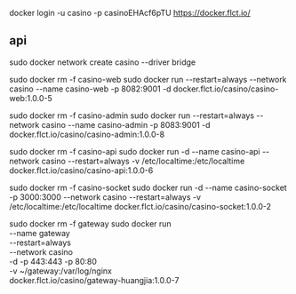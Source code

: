  docker login  -u casino -p casinoEHAcf6pTU https://docker.flct.io/

## api
sudo docker network create casino --driver bridge

sudo docker rm -f casino-web
sudo docker run  --restart=always --network casino --name casino-web -p 8082:9001 -d docker.flct.io/casino/casino-web:1.0.0-5


sudo docker rm -f casino-admin
sudo docker run  --restart=always --network casino --name casino-admin -p 8083:9001 -d docker.flct.io/casino/casino-admin:1.0.0-8


sudo docker rm -f casino-api
sudo docker run -d --name casino-api --network casino --restart=always -v /etc/localtime:/etc/localtime  docker.flct.io/casino/casino-api:1.0.0-6

sudo docker rm -f casino-socket
sudo docker run -d --name casino-socket -p 3000:3000 --network casino --restart=always -v /etc/localtime:/etc/localtime  docker.flct.io/casino/casino-socket:1.0.0-2


sudo docker rm -f gateway
sudo docker run \
--name gateway \
--restart=always \
--network casino \
-d -p 443:443 -p 80:80 \
-v ~/gateway:/var/log/nginx \
docker.flct.io/casino/gateway-huangjia:1.0.0-7
